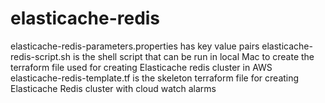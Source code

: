 # elasticache-redis

elasticache-redis-parameters.properties has key value pairs 
elasticache-redis-script.sh is the shell script that can be run in local Mac to create the terraform file used for creating Elasticache redis cluster in AWS
elasticache-redis-template.tf is the skeleton terraform file for creating Elasticache Redis cluster with cloud watch alarms

